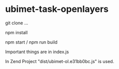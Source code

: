 # ubimet-task-openlayers

git clone ...

npm install

npm start / npm run build

Important things are in index.js

In Zend Project "dist/ubimet-ol.e31bb0bc.js" is used.
